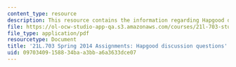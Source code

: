 ```yaml
---
content_type: resource
description: This resource contains the information regarding Hapgood discussion questions.
file: https://ol-ocw-studio-app-qa.s3.amazonaws.com/courses/21l-703-studies-in-drama-stoppard-and-company-spring-2014/09703409158834baa3bba6a3633dce07_MIT21L_703S14_hapgood.pdf
file_type: application/pdf
resourcetype: Document
title: '21L.703 Spring 2014 Assignments: Hapgood discussion questions'
uid: 09703409-1588-34ba-a3bb-a6a3633dce07
---
```

